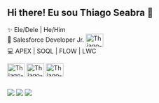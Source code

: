 ## Hi there! Eu sou Thiago Seabra 🌉

✨ Ele/Dele | He/Him <br>
🚀 Salesforce Developer Jr.    <img align="center" alt="Thiago-SF" height="30" width="40" src="https://cdn.jsdelivr.net/gh/devicons/devicon/icons/salesforce/salesforce-plain.svg"/><br> 
💻 APEX | SOQL | FLOW | LWC

<div style="display: inline_block">

   <img align="center" alt="Thiago-HTML" height="30" width="40" 
    src="https://cdn.jsdelivr.net/gh/devicons/devicon/icons/html5/html5-plain.svg"/>
  <img align="center" alt="Thiago-CSS3" height="30" width="40" 
    src="https://cdn.jsdelivr.net/gh/devicons/devicon/icons/css3/css3-plain.svg"/>
  <img align="center" alt="Thiago-Js" height="30" width="40" 
    src="https://cdn.jsdelivr.net/gh/devicons/devicon/icons/javascript/javascript-plain.svg"/>
 

</div>

##

<div>
  <a href = "mailto:seabra1104@gmail.com"><img src="https://img.shields.io/badge/-Gmail-%23333?style=for-the-badge&logo=gmail&logoColor=white" target="_blank"></a>
  <a href="https://www.linkedin.com/in/thiagoseabra1/" target="_blank"><img src="https://img.shields.io/badge/-LinkedIn-%230077B5?style=for-the-badge&logo=linkedin&logoColor=white" target="_blank"></a>
  <a href="https://www.salesforce.com/trailblazer/profile" target="_blank"><img src="https://img.shields.io/badge/Salesforce-00A1E0?style=for-the-badge&logo=Salesforce&logoColor=white"></a>
  
</div>
